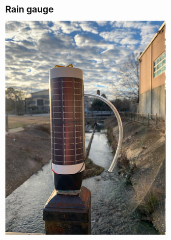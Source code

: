 # Rain gauge


<p align="center">
<img src="raingauge1.jpg" alt="drawing" width="600"/>
</p>
<p align="center">

</p>



